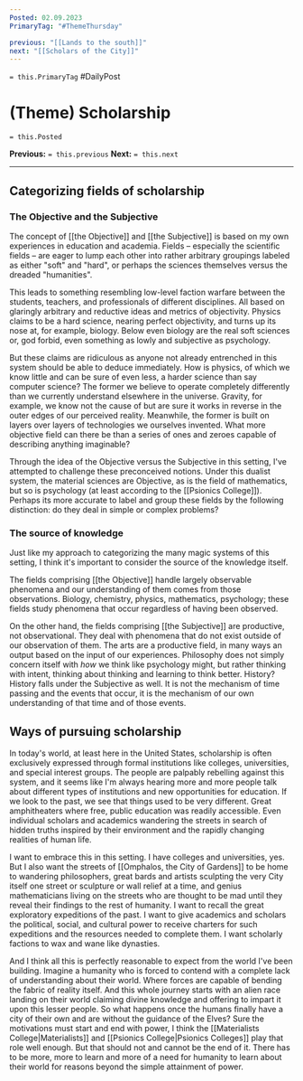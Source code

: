 ```yaml
---
Posted: 02.09.2023
PrimaryTag: "#ThemeThursday"

previous: "[[Lands to the south]]"
next: "[[Scholars of the City]]"
---
```

`= this.PrimaryTag` #DailyPost 
# (Theme) Scholarship
`= this.Posted`

**Previous:** `= this.previous`
**Next:** `= this.next`

---

## Categorizing fields of scholarship

### The Objective and the Subjective

The concept of [[the Objective]] and [[the Subjective]] is based on my own experiences in education and academia. Fields – especially the scientific fields – are eager to lump each other into rather arbitrary groupings labeled as either "soft" and "hard", or perhaps the sciences themselves versus the dreaded "humanities".

This leads to something resembling low-level faction warfare between the students, teachers, and professionals of different disciplines. All based on glaringly arbitrary and reductive ideas and metrics of objectivity. Physics claims to be a hard science, nearing perfect objectivity, and turns up its nose at, for example, biology. Below even biology are the real soft sciences or, god forbid, even something as lowly and subjective as psychology.

But these claims are ridiculous as anyone not already entrenched in this system should be able to deduce immediately. How is physics, of which we know little and can be sure of even less, a harder science than say computer science? The former we believe to operate completely differently than we currently understand elsewhere in the universe. Gravity, for example, we know not the cause of but are sure it works in reverse in the outer edges of our perceived reality. Meanwhile, the former is built on layers over layers of technologies we ourselves invented. What more objective field can there be than a series of ones and zeroes capable of describing anything imaginable?

Through the idea of the Objective versus the Subjective in this setting, I've attempted to challenge these preconceived notions. Under this dualist system, the material sciences are Objective, as is the field of mathematics, but so is psychology (at least according to the [[Psionics College]]). Perhaps its more accurate to label and group these fields by the following distinction: do they deal in simple or complex problems?

### The source of knowledge

Just like my approach to categorizing the many magic systems of this setting, I think it's important to consider the source of the knowledge itself.

The fields comprising [[the Objective]] handle largely observable phenomena and our understanding of them comes from those observations. Biology, chemistry, physics, mathematics, psychology; these fields study phenomena that occur regardless of having been observed.

On the other hand, the fields comprising [[the Subjective]] are productive, not observational. They deal with phenomena that do not exist outside of our observation of them. The arts are a productive field, in many ways an output based on the input of our experiences. Philosophy does not simply concern itself with _how_ we think like psychology might, but rather thinking with intent, thinking about thinking and learning to think better. History? History falls under the Subjective as well. It is not the mechanism of time passing and the events that occur, it is the mechanism of our own understanding of that time and of those events.

## Ways of pursuing scholarship

In today's world, at least here in the United States, scholarship is often exclusively expressed through formal institutions like colleges, universities, and special interest groups. The people are palpably rebelling against this system, and it seems like I'm always hearing more and more people talk about different types of institutions and new opportunities for education. If we look to the past, we see that things used to be very different. Great amphitheaters where free, public education was readily accessible. Even individual scholars and academics wandering the streets in search of hidden truths inspired by their environment and the rapidly changing realities of human life.

I want to embrace this in this setting. I have colleges and universities, yes. But I also want the streets of [[Omphalos, the City of Gardens]] to be home to wandering philosophers, great bards and artists sculpting the very City itself one street or sculpture or wall relief at a time, and genius mathematicians living on the streets who are thought to be mad until they reveal their findings to the rest of humanity. I want to recall the great exploratory expeditions of the past. I want to give academics and scholars the political, social, and cultural power to receive charters for such expeditions and the resources needed to complete them. I want scholarly factions to wax and wane like dynasties.

And I think all this is perfectly reasonable to expect from the world I've been building. Imagine a humanity who is forced to contend with a complete lack of understanding about their world. Where forces are capable of bending the fabric of reality itself. And this whole journey starts with an alien race landing on their world claiming divine knowledge and offering to impart it upon this lesser people. So what happens once the humans finally have a city of their own and are without the guidance of the Elves? Sure the motivations must start and end with power, I think the [[Materialists College|Materialists]] and [[Psionics College|Psionics Colleges]] play that role well enough. But that should not and cannot be the end of it. There has to be more, more to learn and more of a need for humanity to learn about their world for reasons beyond the simple attainment of power.